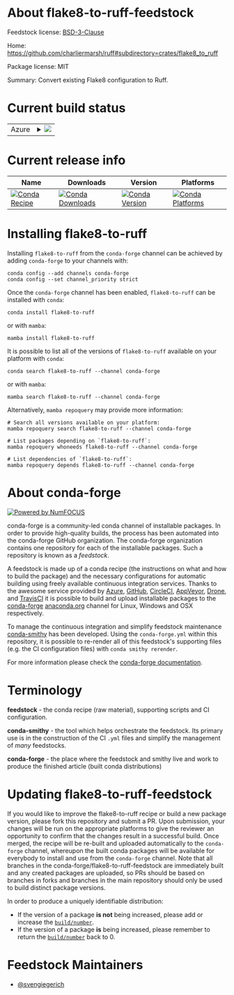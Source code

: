 About flake8-to-ruff-feedstock
==============================

Feedstock license: [BSD-3-Clause](https://github.com/conda-forge/flake8-to-ruff-feedstock/blob/main/LICENSE.txt)

Home: https://github.com/charliermarsh/ruff#subdirectory=crates/flake8_to_ruff

Package license: MIT

Summary: Convert existing Flake8 configuration to Ruff.

Current build status
====================


<table>
    
  <tr>
    <td>Azure</td>
    <td>
      <details>
        <summary>
          <a href="https://dev.azure.com/conda-forge/feedstock-builds/_build/latest?definitionId=18670&branchName=main">
            <img src="https://dev.azure.com/conda-forge/feedstock-builds/_apis/build/status/flake8-to-ruff-feedstock?branchName=main">
          </a>
        </summary>
        <table>
          <thead><tr><th>Variant</th><th>Status</th></tr></thead>
          <tbody><tr>
              <td>linux_64_python3.10.____cpython</td>
              <td>
                <a href="https://dev.azure.com/conda-forge/feedstock-builds/_build/latest?definitionId=18670&branchName=main">
                  <img src="https://dev.azure.com/conda-forge/feedstock-builds/_apis/build/status/flake8-to-ruff-feedstock?branchName=main&jobName=linux&configuration=linux%20linux_64_python3.10.____cpython" alt="variant">
                </a>
              </td>
            </tr><tr>
              <td>linux_64_python3.11.____cpython</td>
              <td>
                <a href="https://dev.azure.com/conda-forge/feedstock-builds/_build/latest?definitionId=18670&branchName=main">
                  <img src="https://dev.azure.com/conda-forge/feedstock-builds/_apis/build/status/flake8-to-ruff-feedstock?branchName=main&jobName=linux&configuration=linux%20linux_64_python3.11.____cpython" alt="variant">
                </a>
              </td>
            </tr><tr>
              <td>linux_64_python3.12.____cpython</td>
              <td>
                <a href="https://dev.azure.com/conda-forge/feedstock-builds/_build/latest?definitionId=18670&branchName=main">
                  <img src="https://dev.azure.com/conda-forge/feedstock-builds/_apis/build/status/flake8-to-ruff-feedstock?branchName=main&jobName=linux&configuration=linux%20linux_64_python3.12.____cpython" alt="variant">
                </a>
              </td>
            </tr><tr>
              <td>linux_64_python3.8.____cpython</td>
              <td>
                <a href="https://dev.azure.com/conda-forge/feedstock-builds/_build/latest?definitionId=18670&branchName=main">
                  <img src="https://dev.azure.com/conda-forge/feedstock-builds/_apis/build/status/flake8-to-ruff-feedstock?branchName=main&jobName=linux&configuration=linux%20linux_64_python3.8.____cpython" alt="variant">
                </a>
              </td>
            </tr><tr>
              <td>linux_64_python3.9.____73_pypy</td>
              <td>
                <a href="https://dev.azure.com/conda-forge/feedstock-builds/_build/latest?definitionId=18670&branchName=main">
                  <img src="https://dev.azure.com/conda-forge/feedstock-builds/_apis/build/status/flake8-to-ruff-feedstock?branchName=main&jobName=linux&configuration=linux%20linux_64_python3.9.____73_pypy" alt="variant">
                </a>
              </td>
            </tr><tr>
              <td>linux_64_python3.9.____cpython</td>
              <td>
                <a href="https://dev.azure.com/conda-forge/feedstock-builds/_build/latest?definitionId=18670&branchName=main">
                  <img src="https://dev.azure.com/conda-forge/feedstock-builds/_apis/build/status/flake8-to-ruff-feedstock?branchName=main&jobName=linux&configuration=linux%20linux_64_python3.9.____cpython" alt="variant">
                </a>
              </td>
            </tr><tr>
              <td>osx_64_python3.10.____cpython</td>
              <td>
                <a href="https://dev.azure.com/conda-forge/feedstock-builds/_build/latest?definitionId=18670&branchName=main">
                  <img src="https://dev.azure.com/conda-forge/feedstock-builds/_apis/build/status/flake8-to-ruff-feedstock?branchName=main&jobName=osx&configuration=osx%20osx_64_python3.10.____cpython" alt="variant">
                </a>
              </td>
            </tr><tr>
              <td>osx_64_python3.11.____cpython</td>
              <td>
                <a href="https://dev.azure.com/conda-forge/feedstock-builds/_build/latest?definitionId=18670&branchName=main">
                  <img src="https://dev.azure.com/conda-forge/feedstock-builds/_apis/build/status/flake8-to-ruff-feedstock?branchName=main&jobName=osx&configuration=osx%20osx_64_python3.11.____cpython" alt="variant">
                </a>
              </td>
            </tr><tr>
              <td>osx_64_python3.12.____cpython</td>
              <td>
                <a href="https://dev.azure.com/conda-forge/feedstock-builds/_build/latest?definitionId=18670&branchName=main">
                  <img src="https://dev.azure.com/conda-forge/feedstock-builds/_apis/build/status/flake8-to-ruff-feedstock?branchName=main&jobName=osx&configuration=osx%20osx_64_python3.12.____cpython" alt="variant">
                </a>
              </td>
            </tr><tr>
              <td>osx_64_python3.8.____cpython</td>
              <td>
                <a href="https://dev.azure.com/conda-forge/feedstock-builds/_build/latest?definitionId=18670&branchName=main">
                  <img src="https://dev.azure.com/conda-forge/feedstock-builds/_apis/build/status/flake8-to-ruff-feedstock?branchName=main&jobName=osx&configuration=osx%20osx_64_python3.8.____cpython" alt="variant">
                </a>
              </td>
            </tr><tr>
              <td>osx_64_python3.9.____73_pypy</td>
              <td>
                <a href="https://dev.azure.com/conda-forge/feedstock-builds/_build/latest?definitionId=18670&branchName=main">
                  <img src="https://dev.azure.com/conda-forge/feedstock-builds/_apis/build/status/flake8-to-ruff-feedstock?branchName=main&jobName=osx&configuration=osx%20osx_64_python3.9.____73_pypy" alt="variant">
                </a>
              </td>
            </tr><tr>
              <td>osx_64_python3.9.____cpython</td>
              <td>
                <a href="https://dev.azure.com/conda-forge/feedstock-builds/_build/latest?definitionId=18670&branchName=main">
                  <img src="https://dev.azure.com/conda-forge/feedstock-builds/_apis/build/status/flake8-to-ruff-feedstock?branchName=main&jobName=osx&configuration=osx%20osx_64_python3.9.____cpython" alt="variant">
                </a>
              </td>
            </tr><tr>
              <td>win_64_python3.10.____cpython</td>
              <td>
                <a href="https://dev.azure.com/conda-forge/feedstock-builds/_build/latest?definitionId=18670&branchName=main">
                  <img src="https://dev.azure.com/conda-forge/feedstock-builds/_apis/build/status/flake8-to-ruff-feedstock?branchName=main&jobName=win&configuration=win%20win_64_python3.10.____cpython" alt="variant">
                </a>
              </td>
            </tr><tr>
              <td>win_64_python3.11.____cpython</td>
              <td>
                <a href="https://dev.azure.com/conda-forge/feedstock-builds/_build/latest?definitionId=18670&branchName=main">
                  <img src="https://dev.azure.com/conda-forge/feedstock-builds/_apis/build/status/flake8-to-ruff-feedstock?branchName=main&jobName=win&configuration=win%20win_64_python3.11.____cpython" alt="variant">
                </a>
              </td>
            </tr><tr>
              <td>win_64_python3.12.____cpython</td>
              <td>
                <a href="https://dev.azure.com/conda-forge/feedstock-builds/_build/latest?definitionId=18670&branchName=main">
                  <img src="https://dev.azure.com/conda-forge/feedstock-builds/_apis/build/status/flake8-to-ruff-feedstock?branchName=main&jobName=win&configuration=win%20win_64_python3.12.____cpython" alt="variant">
                </a>
              </td>
            </tr><tr>
              <td>win_64_python3.8.____cpython</td>
              <td>
                <a href="https://dev.azure.com/conda-forge/feedstock-builds/_build/latest?definitionId=18670&branchName=main">
                  <img src="https://dev.azure.com/conda-forge/feedstock-builds/_apis/build/status/flake8-to-ruff-feedstock?branchName=main&jobName=win&configuration=win%20win_64_python3.8.____cpython" alt="variant">
                </a>
              </td>
            </tr><tr>
              <td>win_64_python3.9.____73_pypy</td>
              <td>
                <a href="https://dev.azure.com/conda-forge/feedstock-builds/_build/latest?definitionId=18670&branchName=main">
                  <img src="https://dev.azure.com/conda-forge/feedstock-builds/_apis/build/status/flake8-to-ruff-feedstock?branchName=main&jobName=win&configuration=win%20win_64_python3.9.____73_pypy" alt="variant">
                </a>
              </td>
            </tr><tr>
              <td>win_64_python3.9.____cpython</td>
              <td>
                <a href="https://dev.azure.com/conda-forge/feedstock-builds/_build/latest?definitionId=18670&branchName=main">
                  <img src="https://dev.azure.com/conda-forge/feedstock-builds/_apis/build/status/flake8-to-ruff-feedstock?branchName=main&jobName=win&configuration=win%20win_64_python3.9.____cpython" alt="variant">
                </a>
              </td>
            </tr>
          </tbody>
        </table>
      </details>
    </td>
  </tr>
</table>

Current release info
====================

| Name | Downloads | Version | Platforms |
| --- | --- | --- | --- |
| [![Conda Recipe](https://img.shields.io/badge/recipe-flake8--to--ruff-green.svg)](https://anaconda.org/conda-forge/flake8-to-ruff) | [![Conda Downloads](https://img.shields.io/conda/dn/conda-forge/flake8-to-ruff.svg)](https://anaconda.org/conda-forge/flake8-to-ruff) | [![Conda Version](https://img.shields.io/conda/vn/conda-forge/flake8-to-ruff.svg)](https://anaconda.org/conda-forge/flake8-to-ruff) | [![Conda Platforms](https://img.shields.io/conda/pn/conda-forge/flake8-to-ruff.svg)](https://anaconda.org/conda-forge/flake8-to-ruff) |

Installing flake8-to-ruff
=========================

Installing `flake8-to-ruff` from the `conda-forge` channel can be achieved by adding `conda-forge` to your channels with:

```
conda config --add channels conda-forge
conda config --set channel_priority strict
```

Once the `conda-forge` channel has been enabled, `flake8-to-ruff` can be installed with `conda`:

```
conda install flake8-to-ruff
```

or with `mamba`:

```
mamba install flake8-to-ruff
```

It is possible to list all of the versions of `flake8-to-ruff` available on your platform with `conda`:

```
conda search flake8-to-ruff --channel conda-forge
```

or with `mamba`:

```
mamba search flake8-to-ruff --channel conda-forge
```

Alternatively, `mamba repoquery` may provide more information:

```
# Search all versions available on your platform:
mamba repoquery search flake8-to-ruff --channel conda-forge

# List packages depending on `flake8-to-ruff`:
mamba repoquery whoneeds flake8-to-ruff --channel conda-forge

# List dependencies of `flake8-to-ruff`:
mamba repoquery depends flake8-to-ruff --channel conda-forge
```


About conda-forge
=================

[![Powered by
NumFOCUS](https://img.shields.io/badge/powered%20by-NumFOCUS-orange.svg?style=flat&colorA=E1523D&colorB=007D8A)](https://numfocus.org)

conda-forge is a community-led conda channel of installable packages.
In order to provide high-quality builds, the process has been automated into the
conda-forge GitHub organization. The conda-forge organization contains one repository
for each of the installable packages. Such a repository is known as a *feedstock*.

A feedstock is made up of a conda recipe (the instructions on what and how to build
the package) and the necessary configurations for automatic building using freely
available continuous integration services. Thanks to the awesome service provided by
[Azure](https://azure.microsoft.com/en-us/services/devops/), [GitHub](https://github.com/),
[CircleCI](https://circleci.com/), [AppVeyor](https://www.appveyor.com/),
[Drone](https://cloud.drone.io/welcome), and [TravisCI](https://travis-ci.com/)
it is possible to build and upload installable packages to the
[conda-forge](https://anaconda.org/conda-forge) [anaconda.org](https://anaconda.org/)
channel for Linux, Windows and OSX respectively.

To manage the continuous integration and simplify feedstock maintenance
[conda-smithy](https://github.com/conda-forge/conda-smithy) has been developed.
Using the ``conda-forge.yml`` within this repository, it is possible to re-render all of
this feedstock's supporting files (e.g. the CI configuration files) with ``conda smithy rerender``.

For more information please check the [conda-forge documentation](https://conda-forge.org/docs/).

Terminology
===========

**feedstock** - the conda recipe (raw material), supporting scripts and CI configuration.

**conda-smithy** - the tool which helps orchestrate the feedstock.
                   Its primary use is in the construction of the CI ``.yml`` files
                   and simplify the management of *many* feedstocks.

**conda-forge** - the place where the feedstock and smithy live and work to
                  produce the finished article (built conda distributions)


Updating flake8-to-ruff-feedstock
=================================

If you would like to improve the flake8-to-ruff recipe or build a new
package version, please fork this repository and submit a PR. Upon submission,
your changes will be run on the appropriate platforms to give the reviewer an
opportunity to confirm that the changes result in a successful build. Once
merged, the recipe will be re-built and uploaded automatically to the
`conda-forge` channel, whereupon the built conda packages will be available for
everybody to install and use from the `conda-forge` channel.
Note that all branches in the conda-forge/flake8-to-ruff-feedstock are
immediately built and any created packages are uploaded, so PRs should be based
on branches in forks and branches in the main repository should only be used to
build distinct package versions.

In order to produce a uniquely identifiable distribution:
 * If the version of a package **is not** being increased, please add or increase
   the [``build/number``](https://docs.conda.io/projects/conda-build/en/latest/resources/define-metadata.html#build-number-and-string).
 * If the version of a package **is** being increased, please remember to return
   the [``build/number``](https://docs.conda.io/projects/conda-build/en/latest/resources/define-metadata.html#build-number-and-string)
   back to 0.

Feedstock Maintainers
=====================

* [@svengiegerich](https://github.com/svengiegerich/)

